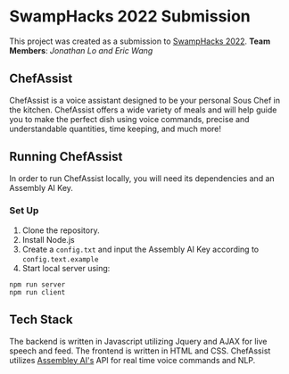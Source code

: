 # SwampHacks 2022 Submission
This project was created as a submission to [SwampHacks 2022](https://swamphacks.notion.site/SwampHacks-VIII-Hacker-Guide-1d4a8b027b9647cd88f29764b6d87a9a).
**Team Members**:  *Jonathan Lo and Eric Wang*

## ChefAssist
ChefAssist is a voice assistant designed to be your personal Sous Chef in the kitchen. ChefAssist offers a wide variety of meals and will help guide you to make the perfect dish using voice commands, precise and understandable quantities, time keeping, and much more!

## Running ChefAssist
In order to run ChefAssist locally, you will need its dependencies and an Assembly AI Key.
### Set Up
 1. Clone the repository.
 2. Install Node.js
 3. Create a `config.txt` and input the Assembly AI Key according to `config.text.example`
 5. Start local server using: 
  ```
  npm run server
  npm run client
  ```


## Tech Stack
The backend is written in Javascript utilizing Jquery and AJAX for live speech and feed. The frontend is written in HTML and CSS. ChefAssist utilizes [Assembley AI's](https://www.assemblyai.com/) API for real time voice commands and NLP. 
